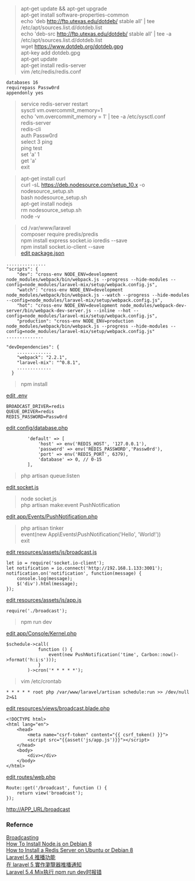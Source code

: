 >apt-get update && apt-get upgrade<br>
>apt-get install software-properties-common<br>
>echo 'deb http://ftp.utexas.edu/dotdeb/ stable all' | tee /etc/apt/sources.list.d/dotdeb.list<br>
>echo 'deb-src http://ftp.utexas.edu/dotdeb/ stable all' | tee -a /etc/apt/sources.list.d/dotdeb.list<br>
>wget https://www.dotdeb.org/dotdeb.gpg<br>
>apt-key add dotdeb.gpg<br>
>apt-get update<br>
>apt-get install redis-server<br>
>vim /etc/redis/redis.conf<br>

    databases 16
    requirepass Passw0rd
    appendonly yes

>service redis-server restart<br>
>sysctl vm.overcommit_memory=1<br>
>echo 'vm.overcommit_memory = 1' | tee -a /etc/sysctl.conf<br>
>redis-server<br>
>redis-cli<br>
>auth Passw0rd<br>
>select 3
>ping<br>
>ping test<br>
>set 'a' 1<br>
>get 'a'<br>
>exit<br>

>apt-get install curl<br>
>curl -sL https://deb.nodesource.com/setup_10.x -o nodesource_setup.sh<br>
>bash nodesource_setup.sh<br>
>apt-get install nodejs<br>
>rm nodesource_setup.sh<br>
>node -v<br>

>cd /var/www/laravel<br>
>composer require predis/predis<br>
>npm install express socket.io ioredis --save<br>
>npm install socket.io-client --save<br>
[edit package.json](https://github.com/mingburnu/broadcast/blob/master/package.json)<br>

    ...............  
    "scripts": {
        "dev": "cross-env NODE_ENV=development node_modules/webpack/bin/webpack.js --progress --hide-modules --config=node_modules/laravel-mix/setup/webpack.config.js",
        "watch": "cross-env NODE_ENV=development node_modules/webpack/bin/webpack.js --watch --progress --hide-modules --config=node_modules/laravel-mix/setup/webpack.config.js",
        "hot": "cross-env NODE_ENV=development node_modules/webpack-dev-server/bin/webpack-dev-server.js --inline --hot --config=node_modules/laravel-mix/setup/webpack.config.js",
        "production": "cross-env NODE_ENV=production node_modules/webpack/bin/webpack.js --progress --hide-modules --config=node_modules/laravel-mix/setup/webpack.config.js"
    ..............
    
    "devDependencies": {
        .............
        "webpack": "2.2.1",
        "laravel-mix": "^0.8.1",
        .............
      }

>npm install<br>

[edit .env](https://github.com/mingburnu/broadcast/blob/master/.env)<br>

    BROADCAST_DRIVER=redis
    QUEUE_DRIVER=redis
    REDIS_PASSWORD=Passw0rd

[edit config/database.php](https://github.com/mingburnu/broadcast/blob/master/config/database.php)

            'default' => [
                'host' => env('REDIS_HOST', '127.0.0.1'),
                'password' => env('REDIS_PASSWORD','Passw0rd'),
                'port' => env('REDIS_PORT', 6379),
                'database' => 0, // 0-15
            ],

>php artisan queue:listen<br>

[edit  socket.js](https://github.com/mingburnu/broadcast/blob/master/socket.js)<br>
>node socket.js<br>
>php artisan make:event PushNotification<br>

[edit app/Events/PushNotification.php](https://github.com/mingburnu/broadcast/blob/master/app/Events/PushNotification.php)<br>

>php artisan tinker<br>
>event(new App\Events\PushNotification('Hello', 'World!'))<br>
>exit<br>

[edit resources/assets/js/broadcast.js](https://github.com/mingburnu/broadcast/blob/master/resources/assets/js/broadcast.js)<br>

    let io = require('socket.io-client');
    let notification = io.connect('http://192.168.1.133:3001');
    notification.on('notification', function(message) {
        console.log(message);
        $('div').html(message);
    });

[edit resources/assets/js/app.js](https://github.com/mingburnu/broadcast/blob/master/resources/assets/js/app.js)<br>

    require('./broadcast');

>npm run dev<br>

[edit app/Console/Kernel.php](https://github.com/mingburnu/broadcast/blob/master/app/Console/Kernel.php)

    $schedule->call(
                function () {
                    event(new PushNotification('time', Carbon::now()->format('h:i:s')));
                }
            )->cron('* * * * *');

>vim /etc/crontab<br>

    * * * * * root php /var/www/laravel/artisan schedule:run >> /dev/null 2>&1

[edit resources/views/broadcast.blade.php](https://github.com/mingburnu/broadcast/blob/master/resources/views/broadcast.blade.php)<br>

    <!DOCTYPE html>
    <html lang="en">
        <head>
            <meta name="csrf-token" content="{{ csrf_token() }}">
            <script src="{{asset('js/app.js')}}"></script>
        </head>
        <body>
            <div></div>
        </body>
    </html>

[edit routes/web.php](https://github.com/mingburnu/broadcast/blob/master/routes/web.php)

    Route::get('/broadcast', function () {
        return view('broadcast');
    });

[http://APP_URL/broadcast](http://APP_URL/broadcast)

### Refernce
[Broadcasting](https://laravel.com/docs/5.4/broadcasting)<br>
[How To Install Node.js on Debian 8](https://www.digitalocean.com/community/tutorials/how-to-install-node-js-on-debian-8)<br>
[How to Install a Redis Server on Ubuntu or Debian 8](https://www.linode.com/docs/databases/redis/how-to-install-a-redis-server-on-ubuntu-or-debian8/)<br>
[Laravel 5.4 推播功能](https://hackmd.io/s/SknZva8jb)<br>
[在 laravel 5 實作瀏覽器推播通知](https://jigsawye.com/2015/12/22/push-notification-to-user-in-laravel-5/)<br>
[Laravel 5.4 Mix执行 npm run dev时报错](https://juejin.im/post/5a7b9e686fb9a0635a654f83)

